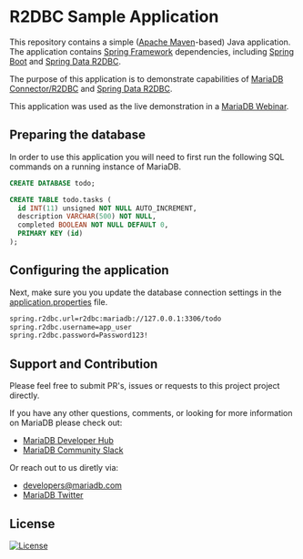 # R2DBC Sample Application

This repository contains a simple ([Apache Maven](https://maven.apache.org/)-based) Java application. The application contains [Spring Framework](https://spring.io/) dependencies, including [Spring Boot](https://spring.io/projects/spring-boot) and [Spring Data R2DBC](https://spring.io/projects/spring-data-r2dbc). 

The purpose of this application is to demonstrate capabilities of [MariaDB Connector/R2DBC](https://mariadb.com/docs/clients/connector-r2dbc/) and [Spring Data R2DBC](https://spring.io/projects/spring-data-r2dbc).

This application was used as the live demonstration in a [MariaDB Webinar](https://go.mariadb.com/21Q3-WBN-GLBL-OSSG-Unleash-Reactive-Programming-R2DBC-2021-05-27_Registration-LP.html?_ga=2.230885407.1007250852.1621861445-706426216.1609965524&_gac=1.27734478.1619720874.Cj0KCQjwsqmEBhDiARIsANV8H3aWS3PquCgfiIt-oP0XuLmENXrOOSQ0kCuQme1Iqv8FmpVJi-cwrSIaAjoaEALw_wcB).

## Preparing the database

In order to use this application you will need to first run the following SQL commands on a running instance of MariaDB. 

```sql 
CREATE DATABASE todo;

CREATE TABLE todo.tasks (
  id INT(11) unsigned NOT NULL AUTO_INCREMENT,
  description VARCHAR(500) NOT NULL,
  completed BOOLEAN NOT NULL DEFAULT 0,
  PRIMARY KEY (id)
);
```

## Configuring the application

Next, make sure you you update the database connection settings in the [application.properties](src/main/resources/application.properties) file.

```xml
spring.r2dbc.url=r2dbc:mariadb://127.0.0.1:3306/todo
spring.r2dbc.username=app_user
spring.r2dbc.password=Password123!
```

## Support and Contribution <a name="support-contribution"></a>

Please feel free to submit PR's, issues or requests to this project project directly.

If you have any other questions, comments, or looking for more information on MariaDB please check out:

* [MariaDB Developer Hub](https://mariadb.com/developers)
* [MariaDB Community Slack](https://r.mariadb.com/join-community-slack)

Or reach out to us diretly via:

* [developers@mariadb.com](mailto:developers@mariadb.com)
* [MariaDB Twitter](https://twitter.com/mariadb)

## License <a name="license"></a>
[![License](https://img.shields.io/badge/License-MIT-blue.svg?style=plastic)](https://opensource.org/licenses/MIT)
